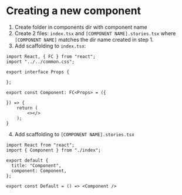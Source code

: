 # Creating a new component

1. Create folder in components dir with component name
2. Create 2 files: `index.tsx` and `[COMPONENT NAME].stories.tsx` where `[COMPONENT NAME]` matches the dir name created in step 1.
3. Add scaffolding to `index.tsx`:

```
import React, { FC } from "react";
import "../../common.css";

export interface Props {

};

export const Component: FC<Props> = ({

}) => {
    return (
        <></>
    );
}
```

4. Add scaffolding to `[COMPONENT NAME].stories.tsx`

```
import React from "react";
import { Component } from "./index";

export default {
  title: "Component",
  component: Component,
};

export const Default = () => <Component />
```

